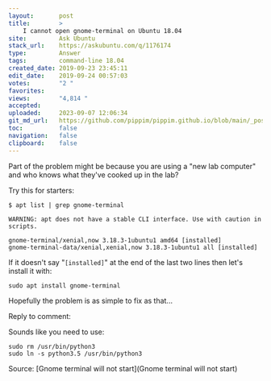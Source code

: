 ```yaml
---
layout:       post
title:        >
    I cannot open gnome-terminal on Ubuntu 18.04
site:         Ask Ubuntu
stack_url:    https://askubuntu.com/q/1176174
type:         Answer
tags:         command-line 18.04
created_date: 2019-09-23 23:45:11
edit_date:    2019-09-24 00:57:03
votes:        "2 "
favorites:    
views:        "4,814 "
accepted:     
uploaded:     2023-09-07 12:06:34
git_md_url:   https://github.com/pippim/pippim.github.io/blob/main/_posts/2019/2019-09-23-I-cannot-open-gnome-terminal-on-Ubuntu-18.04.md
toc:          false
navigation:   false
clipboard:    false
---
```


Part of the problem might be because you are using a "new lab computer" and who knows what they've cooked up in the lab?

Try this for starters:

``` 
$ apt list | grep gnome-terminal

WARNING: apt does not have a stable CLI interface. Use with caution in scripts.

gnome-terminal/xenial,now 3.18.3-1ubuntu1 amd64 [installed]
gnome-terminal-data/xenial,xenial,now 3.18.3-1ubuntu1 all [installed]
```

If it doesn't say "`[installed]`" at the end of the last two lines then let's install it with:

``` 
sudo apt install gnome-terminal
```

Hopefully the problem is as simple to fix as that...

Reply to comment:

Sounds like you need to use:

``` 
sudo rm /usr/bin/python3
sudo ln -s python3.5 /usr/bin/python3
```

Source: [Gnome terminal will not start](Gnome terminal will not start)
